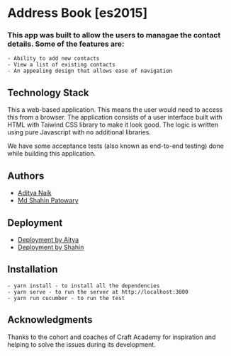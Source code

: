 # Address Book [es2015]
### This app was built to allow the users to managae the contact details. Some of the features are:
    - Ability to add new contacts
    - View a list of existing contacts
    - An appealing design that allows ease of navigation

## Technology Stack
This a web-based application. This means the user would need to access this from a browser. The application consists of a user interface built with HTML with Taiwind CSS library to make it look good. The logic is written using pure Javascript with no additional libraries.

We have some acceptance tests (also known as end-to-end testing) done while building this application.

## Authors
- [Aditya Naik](https://github.com/kianaditya)
- [Md Shahin Patowary](https://github.com/shahin1290/)

## Deployment
- [Deployment by Aitya](https://kianaditya.github.io/Address_book/)
- [Deployment by Shahin](https://shahin1290.github.io/Address-Book/)

## Installation
    - yarn install - to install all the dependencies
    - yarn serve - to run the server at http://localhost:3000
    - yarn run cucumber - to run the test

## Acknowledgments
Thanks to the cohort and coaches of Craft Academy for inspiration and helping to solve the issues during its development.
